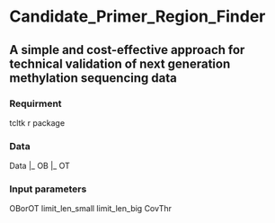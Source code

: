 # Candidate_Primer_Region_Finder
## A simple and cost-effective approach for technical validation of next generation methylation sequencing data

### Requirment
tcltk r package

### Data
Data
  |_ OB
  |_ OT

### Input parameters
OBorOT
limit_len_small
limit_len_big
CovThr
